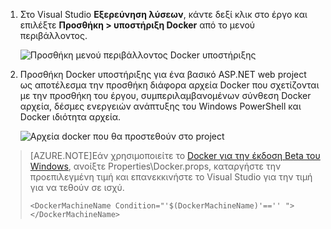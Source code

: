 1. Στο Visual Studio **Εξερεύνηση λύσεων**, κάντε δεξί κλικ στο έργο και επιλέξτε **Προσθήκη > υποστήριξη Docker** από το μενού περιβάλλοντος.

    ![Προσθήκη μενού περιβάλλοντος Docker υποστήριξης](media/vs-azure-tools-docker-add-docker-support/docker-support-context-menu.png)

1. Προσθήκη Docker υποστήριξης για ένα βασικό ASP.NET web project ως αποτέλεσμα την προσθήκη διάφορα αρχεία Docker που σχετίζονται με την προσθήκη του έργου, συμπεριλαμβανομένων σύνθεση Docker αρχεία, δέσμες ενεργειών ανάπτυξης του Windows PowerShell και Docker ιδιότητα αρχεία. 

    ![Αρχεία docker που θα προστεθούν στο project](media/vs-azure-tools-docker-add-docker-support/docker-files-added.png)
    
> [AZURE.NOTE]Εάν χρησιμοποιείτε το [Docker για την έκδοση Beta του Windows](https://beta.docker.com), ανοίξτε Properties\Docker.props, καταργήστε την προεπιλεγμένη τιμή και επανεκκινήστε το Visual Studio για την τιμή για να τεθούν σε ισχύ.
> 
> ```
> <DockerMachineName Condition="'$(DockerMachineName)'=='' "></DockerMachineName>
> ```
